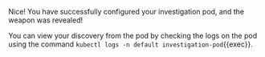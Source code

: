 Nice! You have successfully configured your investigation pod, and the weapon was revealed!

You can view your discovery from the pod by checking the logs on the pod using the command `kubectl logs -n default investigation-pod`{{exec}}.
